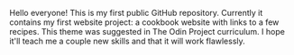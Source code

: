 Hello everyone! This is my first public GitHub repository.
Currently it contains my first website project: a cookbook website
with links to a few recipes. This theme was suggested in The Odin Project
curriculum. I hope it'll teach me a couple new skills and that it will 
work flawlessly.
